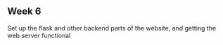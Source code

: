 ## Week 6

Set up the flask and other backend parts of the website, and getting the web server functional
